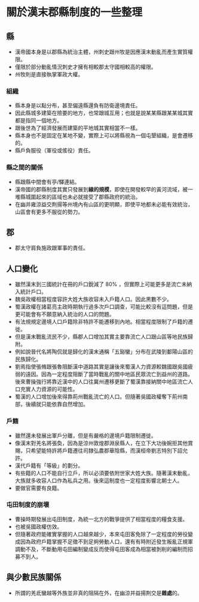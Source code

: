 ﻿# 關於漢末郡縣制度的一些整理

## 縣
- 漢帝國本身是以郡縣為統治主體，州刺史跟州牧是因應漢末動亂而產生實質權限。
- 僅限於部分動亂情況刺史才擁有相較郡太守國相較高的權限。
- 州牧則是直接執掌軍政大權。

### 組織
- 縣本身是以點分布，甚至偏遠縣還負有防衛邊境責任。
- 因此縣城多建築在險要的地方，也常跟城互用；也就是說某某縣跟某某城其實都是指同一個地方。
- 跟後世為了經濟發展而建築的平地城其實相當不一樣。
- 縣本身也不是固定在某地不變，實際上可以將縣視為一個屯墾組織，是會遷移的。
- 縣戶負服役（軍役或傜役）責任。

### 縣之間的關係
- 縣跟縣中間會有亭/驛連結。
- 漢帝國的郡縣制度其實只發展到**線的規模**，即使在開發較早的黃河流域，被一堆縣城圍起來的區域也未必就接受了郡縣政府的統治。
- 在幽并雍涼益交荆揚等州境內有山區的更明顯，即使平地都未必能有效統治，山區會有更多不服從的勢力。


## 郡
- 郡太守肩負施政跟軍事的責任。

## 人口變化
- 雖然漢末到三國統計在冊的戶口銳減了 80% ，但實際上可能更多是流亡未納入統計戶口。
- 魏吳政權相當程度容許大姓大族收容未入戶籍人口。因此黑數不少。
- 蜀漢政權在諸葛亮主政時期執行過多次戶口調查，可能比較沒有這問題，但是更可能會有不願意納入統治的人口的問題。
- 有法規規定邊境人口戶籍除非特許不能遷移到內地。相當程度限制了戶籍的遷徙。
- 但是漢末戰亂流民不少，縣郡人口增加其實主要靠流亡人口跟山區等地民族歸附。
- 例如說晉代名將陶侃就是歸化的漢末通稱「五谿蠻」分布在武陵到鄱陽山區的民族歸化。
- 劉焉指使張脩跟張魯阻斷漢中道路其實是讓後來蜀漢人力資源較魏國跟吳國疲弱的遠因。因為一定程度阻斷了當時戰亂的關中地區民眾流亡到益州的道路。後來曹操強行將靠近漢中的人口往冀州遷移更斷了蜀漢靠接納關中地區流亡人口充實人力資源的可能性。
- 蜀漢的人口增加後來得靠荊州戰亂流亡的人口。但隨著吳國政權奪下荊州南部，後續就只能依靠自然增加。


### 戶籍
- 雖然還未發展出軍戶分離，但是有嚴格的邊境戶籍限制遷徙。
- 像漢末對羌名將張奐，因為是涼州敦煌郡淵泉縣人，在立下大功後婉拒其他賞賜，只希望能特許將戶籍遷往司隸弘農郡華陰縣，而漢桓帝劉志特別下詔允許。
- 漢代戶籍有「等級」的劃分。
- 有些籍的人口不能自行立戶，所以必須要依附世家大姓大族。隨著漢末動亂，大族就多收容人口作為私兵之用。後來這制度也一定程度影響北朝士人。
- 要做官需要有良籍。


### 屯田制度的崩壞
- 曹操時期發展出屯田制度，為統一北方的戰爭提供了相當程度的糧食支援。
- 也被吳國政權仿效。
- 但隨著政府能確實掌握的人口越來越少，本來屯田客免除了一定程度的勞役變成因為政府戶籍掌握不足徵不到足夠勞動人口，還有有時附近發生叛亂正規軍調動不及，不斷動用屯田編制變成反而使得屯田客成為相當被剝削的編制而招募不到人。


## 與少數民族關係
- 所謂的羌氐蠻越等外族並非真的阻隔在外，在幽涼并益揚荆交是**雜處**的。


